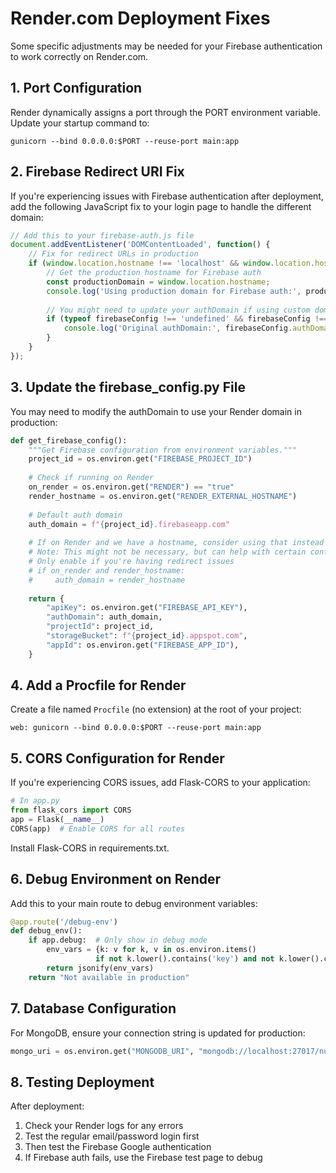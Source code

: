 # Render.com Deployment Fixes

Some specific adjustments may be needed for your Firebase authentication to work correctly on Render.com.

## 1. Port Configuration

Render dynamically assigns a port through the PORT environment variable. Update your startup command to:

```
gunicorn --bind 0.0.0.0:$PORT --reuse-port main:app
```

## 2. Firebase Redirect URI Fix

If you're experiencing issues with Firebase authentication after deployment, add the following JavaScript fix to your login page to handle the different domain:

```javascript
// Add this to your firebase-auth.js file
document.addEventListener('DOMContentLoaded', function() {
    // Fix for redirect URLs in production
    if (window.location.hostname !== 'localhost' && window.location.hostname !== '127.0.0.1') {
        // Get the production hostname for Firebase auth
        const productionDomain = window.location.hostname;
        console.log('Using production domain for Firebase auth:', productionDomain);
        
        // You might need to update your authDomain if using custom domain
        if (typeof firebaseConfig !== 'undefined' && firebaseConfig !== null) {
            console.log('Original authDomain:', firebaseConfig.authDomain);
        }
    }
});
```

## 3. Update the firebase_config.py File

You may need to modify the authDomain to use your Render domain in production:

```python
def get_firebase_config():
    """Get Firebase configuration from environment variables."""
    project_id = os.environ.get("FIREBASE_PROJECT_ID")
    
    # Check if running on Render
    on_render = os.environ.get("RENDER") == "true"
    render_hostname = os.environ.get("RENDER_EXTERNAL_HOSTNAME")
    
    # Default auth domain
    auth_domain = f"{project_id}.firebaseapp.com"
    
    # If on Render and we have a hostname, consider using that instead
    # Note: This might not be necessary, but can help with certain configurations
    # Only enable if you're having redirect issues
    # if on_render and render_hostname:
    #     auth_domain = render_hostname
    
    return {
        "apiKey": os.environ.get("FIREBASE_API_KEY"),
        "authDomain": auth_domain,
        "projectId": project_id,
        "storageBucket": f"{project_id}.appspot.com",
        "appId": os.environ.get("FIREBASE_APP_ID"),
    }
```

## 4. Add a Procfile for Render

Create a file named `Procfile` (no extension) at the root of your project:

```
web: gunicorn --bind 0.0.0.0:$PORT --reuse-port main:app
```

## 5. CORS Configuration for Render

If you're experiencing CORS issues, add Flask-CORS to your application:

```python
# In app.py
from flask_cors import CORS
app = Flask(__name__)
CORS(app)  # Enable CORS for all routes
```

Install Flask-CORS in requirements.txt.

## 6. Debug Environment on Render

Add this to your main route to debug environment variables:

```python
@app.route('/debug-env')
def debug_env():
    if app.debug:  # Only show in debug mode
        env_vars = {k: v for k, v in os.environ.items() 
                   if not k.lower().contains('key') and not k.lower().contains('secret')}
        return jsonify(env_vars)
    return "Not available in production"
```

## 7. Database Configuration

For MongoDB, ensure your connection string is updated for production:

```python
mongo_uri = os.environ.get("MONGODB_URI", "mongodb://localhost:27017/nutrition")
```

## 8. Testing Deployment

After deployment:

1. Check your Render logs for any errors
2. Test the regular email/password login first
3. Then test the Firebase Google authentication
4. If Firebase auth fails, use the Firebase test page to debug